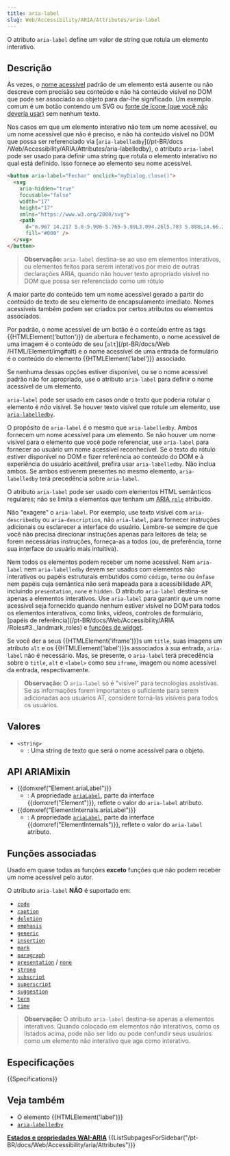```yaml
---
title: aria-label
slug: Web/Accessibility/ARIA/Attributes/aria-label
---
```


O atributo `aria-label` define um valor de string que rotula um elemento interativo.

## Descrição

Às vezes, o [nome acessível](https://w3c.github.io/accname/#dfn-accessible-name) padrão de um elemento está ausente ou não descreve com precisão seu conteúdo e não há conteúdo visível no DOM que pode ser associado ao objeto para dar-lhe significado. Um exemplo comum é um botão contendo um SVG ou [fonte de ícone (que você não deveria usar)](https://www.youtube.com/watch?v=9xXBYcWgCHA) sem nenhum texto.

Nos casos em que um elemento interativo não tem um nome acessível, ou um nome acessível que não é preciso, e não há conteúdo visível no DOM que possa ser referenciado via [`aria-labelledby`](/pt-BR/docs /Web/Accessibility/ARIA/Attributes/aria-labelledby), o atributo `aria-label` pode ser usado para definir uma string que rotula o elemento interativo no qual está definido. Isso fornece ao elemento seu nome acessível.

```html
<button aria-label="Fechar" onclick="myDialog.close()">
  <svg
    aria-hidden="true"
    focusable="false"
    width="17"
    height="17"
    xmlns="https://www.w3.org/2000/svg">
    <path
      d="m.967 14.217 5.8-5.906-5.765-5.89L3.094.26l5.783 5.888L14.66.26l2.092 2.162-5.766 5.889 5.801 5.906-2.092 2.162-5.818-5.924-5.818 5.924-2.092-2.162Z"
      fill="#000" />
  </svg>
</button>
```

> **Observação:** `aria-label` destina-se ao uso em elementos interativos, ou elementos feitos para serem interativos por meio de outras declarações ARIA, quando não houver texto apropriado visível no DOM que possa ser referenciado como um rótulo

A maior parte do conteúdo tem um nome acessível gerado a partir do conteúdo de texto de seu elemento de encapsulamento imediato. Nomes acessíveis também podem ser criados por certos atributos ou elementos associados.

Por padrão, o nome acessível de um botão é o conteúdo entre as tags {{HTMLElement('button')}} de abertura e fechamento, o nome acessível de uma imagem é o conteúdo de seu [`alt`](/pt-BR/docs/Web /HTML/Element/img#alt) e o nome acessível de uma entrada de formulário é o conteúdo do elemento {{HTMLElement('label')}} associado.

Se nenhuma dessas opções estiver disponível, ou se o nome acessível padrão não for apropriado, use o atributo `aria-label` para definir o nome acessível de um elemento.

`aria-label` pode ser usado em casos onde o texto que poderia rotular o elemento é _não_ visível. Se houver texto visível que rotule um elemento, use [`aria-labelledby`](/pt-BR/docs/Web/Accessibility/ARIA/Attributes/aria-labelledby).

O propósito de `aria-label` é o mesmo que `aria-labelledby`. Ambos fornecem um nome acessível para um elemento. Se não houver um nome visível para o elemento que você pode referenciar, use `aria-label` para fornecer ao usuário um nome acessível reconhecível. Se o texto do rótulo estiver disponível no DOM e fizer referência ao conteúdo do DOM e à experiência do usuário aceitável, prefira usar `aria-labelledby`. Não inclua ambos. Se ambos estiverem presentes no mesmo elemento, `aria-labelledby` terá precedência sobre `aria-label`.

O atributo `aria-label` pode ser usado com elementos HTML semânticos regulares; não se limita a elementos que tenham um [ARIA `role`](/pt-BR/docs/Web/Accessibility/ARIA/Roles) atribuído.

Não "exagere" o `aria-label`. Por exemplo, use texto visível com `aria-describedby` ou `aria-description`, não `aria-label`, para fornecer instruções adicionais ou esclarecer a interface do usuário. Lembre-se sempre de que você não precisa direcionar instruções apenas para leitores de tela; se forem necessárias instruções, forneça-as a todos (ou, de preferência, torne sua interface do usuário mais intuitiva).

Nem todos os elementos podem receber um nome acessível. Nem `aria-label` nem `aria-labelledby` devem ser usados com elementos não interativos ou papéis estruturais embutidos como `código`, `termo` ou `ênfase` nem papéis cuja semântica não será mapeada para a acessibilidade API, incluindo `presentation`, `none` e `hidden`. O atributo `aria-label` destina-se apenas a elementos interativos. Use `aria-label` para garantir que um nome acessível seja fornecido quando nenhum estiver visível no DOM para todos os elementos interativos, como links, vídeos, controles de formulário, [papéis de referência](/pt-BR/docs/Web/Accessibility/ARIA /Roles#3.\_landmark_roles) e [funções de widget](/pt-BR/docs/Web/Accessibility/ARIA/Roles#2._widget_roles).

Se você der a seus {{HTMLElement('iframe')}}s um `title`, suas imagens um atributo `alt` e os {{HTMLElement('label')}}s associados à sua entrada, `aria-label` não é necessário. Mas, se presente, o `aria-label` terá precedência sobre o `title`, `alt` e `<label>` como seu `iframe`, imagem ou nome acessível da entrada, respectivamente.

> **Observação:** O `aria-label` só é "visível" para tecnologias assistivas. Se as informações forem importantes o suficiente para serem adicionadas aos usuários AT, considere torná-las visíveis para todos os usuários.

## Valores

- `<string>`
  - : Uma string de texto que será o nome acessível para o objeto.

## API ARIAMixin

- {{domxref("Element.ariaLabel")}}
  - : A propriedade [`ariaLabel`](/pt-BR/docs/Web/API/Element/ariaLabel), parte da interface {{domxref("Element")}}, reflete o valor do `aria-label` atributo.
- {{domxref("ElementInternals.ariaLabel")}}
  - : A propriedade [`ariaLabel`](/pt-BR/docs/Web/API/ElementInternals/ariaLabel), parte da interface {{domxref("ElementInternals")}}, reflete o valor do `aria-label` atributo.

## Funções associadas

Usado em quase todas as funções **exceto** funções que não podem receber um nome acessível pelo autor.

O atributo `aria-label` **NÃO** é suportado em:

- [`code`](/pt-BR/docs/Web/Accessibility/ARIA/Roles/structural_roles)
- [`caption`](/pt-BR/docs/Web/Accessibility/ARIA/Roles/structural_roles)
- [`deletion`](/pt-BR/docs/Web/Accessibility/ARIA/Roles/structural_roles)
- [`emphasis`](/pt-BR/docs/Web/Accessibility/ARIA/Roles/structural_roles)
- [`generic`](/pt-BR/docs/Web/Accessibility/ARIA/Roles/generic_role)
- [`insertion`](/pt-BR/docs/Web/Accessibility/ARIA/Roles/structural_roles)
- [`mark`](/pt-BR/docs/Web/Accessibility/ARIA/Roles/mark_role)
- [`paragraph`](/pt-BR/docs/Web/Accessibility/ARIA/Roles/structural_roles)
- [`presentation`](/pt-BR/docs/Web/Accessibility/ARIA/Roles/presentation_role) / [`none`](/pt-BR/docs/Web/Accessibility/ARIA/Roles/none_role)
- [`strong`](/pt-BR/docs/Web/Accessibility/ARIA/Roles/structural_roles)
- [`subscript`](/pt-BR/docs/Web/Accessibility/ARIA/Roles/structural_roles)
- [`superscript`](/pt-BR/docs/Web/Accessibility/ARIA/Roles/structural_roles)
- [`suggestion`](/pt-BR/docs/Web/Accessibility/ARIA/Roles/suggestion_role)
- [`term`](/pt-BR/docs/Web/Accessibility/ARIA/Roles/term_role)
- [`time`](/pt-BR/docs/Web/Accessibility/ARIA/Roles/structural_roles)

> **Observação:** O atributo `aria-label` destina-se apenas a elementos interativos. Quando colocado em elementos não interativos, como os listados acima, pode não ser lido ou pode confundir seus usuários como um elemento não interativo que age como interativo.

## Especificações

{{Specifications}}

## Veja também

- O elemento {{HTMLElement('label')}}
- [`aria-labelledby`](/pt-BR/docs/Web/Accessibility/ARIA/Attributes/aria-labelledby)

<section id="Quick_links">
<strong><a href="/pt-BR/docs/Web/Accessibility/ARIA/Attributes">Estados e propriedades WAI-ARIA</a></strong>
{{ListSubpagesForSidebar("/pt-BR/docs/Web/Accessibility/aria/Attributes")}}
</section>
